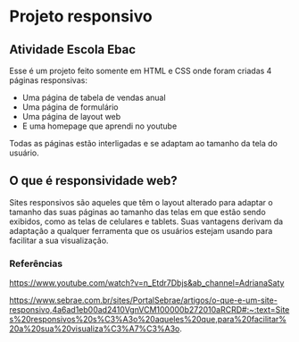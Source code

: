 # Projeto responsivo

## Atividade Escola Ebac

Esse é um projeto feito somente em HTML e CSS onde foram criadas 4 páginas responsivas:

- Uma página de tabela de vendas anual
- Uma página de formulário
- Uma página de layout web
- E uma homepage que aprendi no youtube

Todas as páginas estão interligadas e se adaptam ao tamanho da tela do usuário.

## O que é responsividade web?

Sites responsivos são aqueles que têm o layout alterado para adaptar o tamanho das suas páginas ao tamanho das telas em que estão sendo exibidos, como as telas de celulares e tablets. Suas vantagens derivam da adaptação a qualquer ferramenta que os usuários estejam usando para facilitar a sua visualização.

### Referências

https://www.youtube.com/watch?v=n_Etdr7Dbjs&ab_channel=AdrianaSaty

https://www.sebrae.com.br/sites/PortalSebrae/artigos/o-que-e-um-site-responsivo,4a6ad1eb00ad2410VgnVCM100000b272010aRCRD#:~:text=Sites%20responsivos%20s%C3%A3o%20aqueles%20que,para%20facilitar%20a%20sua%20visualiza%C3%A7%C3%A3o.

